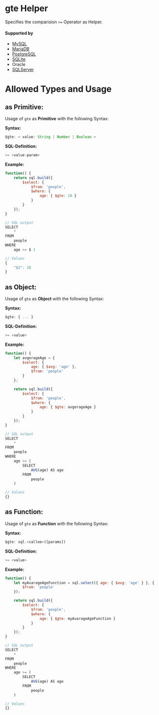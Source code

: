 # gte Helper
Specifies the comparision `>=` Operator as Helper.

#### Supported by
- [MySQL](https://dev.mysql.com/doc/refman/5.7/en/func-op-summary-ref.html)
- [MariaDB](https://mariadb.com/kb/en/library/equal/)
- [PostgreSQL](https://www.postgresql.org/docs/9.5/static/functions-comparison.html)
- [SQLite](https://sqlite.org/lang_expr.html)
- Oracle
- [SQLServer](https://docs.microsoft.com/en-US/sql/t-sql/language-elements/greater-than-or-equal-to-transact-sql)

# Allowed Types and Usage

## as Primitive:

Usage of `gte` as **Primitive** with the following Syntax:

**Syntax:**

```javascript
$gte: < value: String | Number | Boolean >
```

**SQL-Definition:**
```javascript
>= <value-param>
```

**Example:**
```javascript
function() {
    return sql.build({
        $select: {
            $from: 'people',
            $where: {
                age: { $gte: 18 }
            }
        }
    });
}

// SQL output
SELECT
    *
FROM
    people
WHERE
    age >= $ 1

// Values
{
    "$1": 18
}
```
## as Object:

Usage of `gte` as **Object** with the following Syntax:

**Syntax:**

```javascript
$gte: { ... }
```

**SQL-Definition:**
```javascript
>= <value>
```

**Example:**
```javascript
function() {
    let avgerageAge = {
        $select: {
            age: { $avg: 'age' },
            $from: 'people'
        }
    };

    return sql.build({
        $select: {
            $from: 'people',
            $where: {
                age: { $gte: avgerageAge }
            }
        }
    });
}

// SQL output
SELECT
    *
FROM
    people
WHERE
    age >= (
        SELECT
            AVG(age) AS age
        FROM
            people
    )

// Values
{}
```
## as Function:

Usage of `gte` as **Function** with the following Syntax:

**Syntax:**

```javascript
$gte: sql.<callee>([params])
```

**SQL-Definition:**
```javascript
>= <value>
```

**Example:**
```javascript
function() {
    let myAvarageAgeFunction = sql.select({ age: { $avg: 'age' } }, {
        $from: 'people'
    });

    return sql.build({
        $select: {
            $from: 'people',
            $where: {
                age: { $gte: myAvarageAgeFunction }
            }
        }
    });
}

// SQL output
SELECT
    *
FROM
    people
WHERE
    age >= (
        SELECT
            AVG(age) AS age
        FROM
            people
    )

// Values
{}
```
